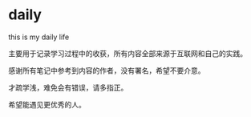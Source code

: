 # daily
this is my daily life

主要用于记录学习过程中的收获，所有内容全部来源于互联网和自己的实践。

感谢所有笔记中参考到内容的作者，没有署名，希望不要介意。

才疏学浅，难免会有错误，请多指正。

希望能遇见更优秀的人。

